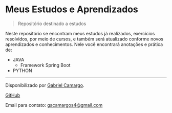 # Meus Estudos e Aprendizados
> Repositório destinado a estudos

Neste repositório se encontram meus estudos já realizados, exercícios resolvidos, por meio de cursos, e também será atualizado conforme novos aprendizados e conhecimentos.
Nele você encontrará anotações e prática de:

* JAVA
  * Framework Spring Boot
* PYTHON



------------

Disponibilizado por [Gabriel Camargo](https://www.linkedin.com/in/gabrielhgcamargo/ "Linkedin de Gabriel Camargo").

[GitHub](https://github.com/gabrielhgcamargo "GitHub de Gabriel Camargo")

Email para contato: gacamargos4@gmail.com



